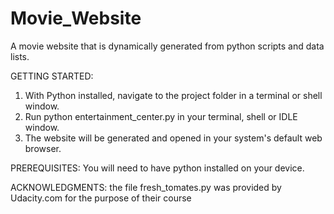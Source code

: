 # Movie_Website

A movie website that is dynamically generated from python scripts and data lists.


GETTING STARTED:
1. With Python installed, navigate to the project folder in a terminal or shell window.
2. Run python entertainment_center.py in your terminal, shell or IDLE window.
3. The website will be generated and opened in your system's default web browser.

PREREQUISITES:
You will need to have python installed on your device.

ACKNOWLEDGMENTS:
the file fresh_tomates.py was provided by Udacity.com for the purpose of their course
